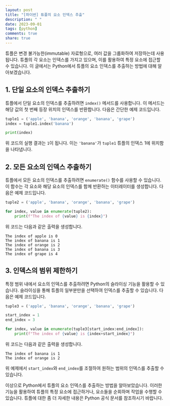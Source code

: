 ```yaml
---
layout: post
title: "[파이썬] 튜플의 요소 인덱스 추출"
description: " "
date: 2023-09-01
tags: [python]
comments: true
share: true
---
```


튜플은 변경 불가능한(immutable) 자료형으로, 여러 값을 그룹화하여 저장하는데 사용됩니다. 튜플의 각 요소는 인덱스를 가지고 있으며, 이를 활용하여 특정 요소에 접근할 수 있습니다. 이 글에서는 Python에서 튜플의 요소 인덱스를 추출하는 방법에 대해 알아보겠습니다.

## 1. 단일 요소의 인덱스 추출하기

튜플에서 단일 요소의 인덱스를 추출하려면 `index()` 메서드를 사용합니다. 이 메서드는 해당 값의 첫 번째 등장 위치의 인덱스를 반환합니다. 다음은 간단한 예제 코드입니다.

```python
tuple1 = ('apple', 'banana', 'orange', 'banana', 'grape')
index = tuple1.index('banana')

print(index)
```

위 코드의 실행 결과는 `1`이 됩니다. 이는 `'banana'`가 `tuple1` 튜플의 인덱스 1에 위치함을 나타냅니다.

## 2. 모든 요소의 인덱스 추출하기

튜플에서 모든 요소의 인덱스를 추출하려면 `enumerate()` 함수를 사용할 수 있습니다. 이 함수는 각 요소와 해당 요소의 인덱스를 함께 반환하는 이터레이터를 생성합니다. 다음은 예제 코드입니다.

```python
tuple2 = ('apple', 'banana', 'orange', 'banana', 'grape')

for index, value in enumerate(tuple2):
    print(f"The index of {value} is {index}")
```

위 코드는 다음과 같은 출력을 생성합니다.

```
The index of apple is 0
The index of banana is 1
The index of orange is 2
The index of banana is 3
The index of grape is 4
```

## 3. 인덱스의 범위 제한하기

특정 범위 내에서 요소의 인덱스를 추출하려면 Python의 슬라이싱 기능을 활용할 수 있습니다. 슬라이싱을 통해 튜플의 일부분만을 선택하여 인덱스를 추출할 수 있습니다. 다음은 예제 코드입니다.

```python
tuple3 = ('apple', 'banana', 'orange', 'banana', 'grape')

start_index = 1
end_index = 3

for index, value in enumerate(tuple3[start_index:end_index]):
    print(f"The index of {value} is {index+start_index}")
```

위 코드는 다음과 같은 출력을 생성합니다.

```
The index of banana is 1
The index of orange is 2
```

위 예제에서 `start_index`와 `end_index`를 조절하여 원하는 범위의 인덱스를 추출할 수 있습니다.

이상으로 Python에서 튜플의 요소 인덱스를 추출하는 방법을 알아보았습니다. 이러한 기능을 활용하여 튜플의 특정 요소에 접근하거나, 요소들을 순회하며 작업을 수행할 수 있습니다. 튜플에 대한 좀 더 자세한 내용은 Python 공식 문서를 참조하시기 바랍니다.
